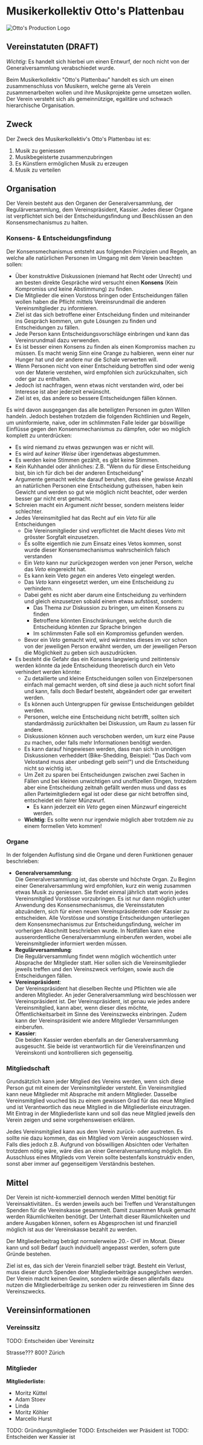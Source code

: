 # Musikerkollektiv Otto's Plattenbau

![Otto's Production Logo](Logo_Otto_Productions.png)

## Vereinstatuten (DRAFT)

_Wichtig_: Es handelt sich hierbei um einen Entwurf, der noch nicht von der Generalversammlung verabschiedet wurde.

Beim Musikerkollektiv "Otto's Plattenbau" handelt es sich um einen zusammenschluss von Musikern,
welche gerne als Verein zusammenarbeiten wollen und ihre Musikprojekte gerne umsetzen wollen.
Der Verein versteht sich als gemeinnützige, egalitäre und schwach hierarchische Organisation.

## Zweck

Der Zweck des Musikerkollektiv's Otto's Plattenbau ist es:

1. Musik zu geniessen
2. Musikbegeisterte zusammenzubringen
3. Es Künstlern ermöglichen Musik zu erzeugen
4. Musik zu verteilen

## Organisation


Der Verein besteht aus den Organen der Generalversammlung, der Regulärversammlung, dem Vereinspräsident, Kassier.
Jedes dieser Organe ist verpflichtet sich bei der Entscheidungsfindung und Beschlüssen an den Konsensmechanismus zu halten.

### Konsens- & Entscheidungsfindung

Der Konsensmechanismus entsteht aus folgenden Prinzipien und Regeln, an welche alle natürlichen Personen im Umgang mit dem Verein beachten sollen:

* Über konstruktive Diskussionen (niemand hat Recht oder Unrecht) und am besten direkte Gespräche wird versucht einen **Konsens** (Kein Kompromiss und keine Abstimmung) zu finden.
* Die Mitglieder die einen Vorstoss bringen oder Entscheidungen fällen wollen haben die Pflicht mittels Vereinsrundmail die anderen Vereinsmitglieder zu informieren.
* Ziel ist das sich betroffene einer Entscheidung finden und miteinander ins Gespräch kommen, um gute Lösungen zu finden und Entscheidungen zu fällen.
* Jede Person kann Entscheidungsvorschläge einbringen und kann das Vereinsrundmail dazu verwenden.
* Es ist besser einen Konsens zu finden als einen Kompromiss machen zu müssen. Es macht wenig Sinn eine Orange zu halbieren, wenn einer nur Hunger hat und der andere nur die Schale verwerten will.
* Wenn Personen nicht von einer Entscheidung betroffen sind oder wenig von der Materie verstehen,
  wird empfohlen sich zurückzuhalten, sich oder gar zu enthalten.
* Jedoch ist nachfragen, wenn etwas nicht verstanden wird, oder bei Interesse ist aber jederzeit erwünscht.
* Ziel ist es, das andere so bessere Entscheidungen fällen können.


Es wird davon ausgegangen das alle beteiligten Personen im guten Willen handeln.
Jedoch bestehen trotzdem die folgenden Richtlinien und Regeln, um uninformierte, naive, oder im schlimmsten Falle leider gar böswillige Einflüsse gegen den Konsensmechanismus zu dämpfen, oder wo möglich komplett zu unterdrücken:

* Es wird niemand zu etwas gezwungen was er nicht will.
* Es wird auf _keiner Weise_ über irgendetwas abgestummen.
* Es werden keine Stimmen gezählt, es gibt keine Stimmen.
* Kein Kuhhandel oder ähnliches: Z.B. "Wenn du für diese Entscheidung bist, bin ich für dich bei der anderen Entscheidung"
* Argumente gemacht welche darauf beruhen, dass eine gewisse Anzahl an natürlichen Personen eine Entscheidung gutheissen, haben kein Gewicht und werden so gut wie möglich nicht beachtet, oder werden besser gar nicht erst gemacht.
* Schreien macht ein Argument _nicht_ besser, sondern meistens leider schlechter.
* Jedes Vereinsmitglied hat das Recht auf ein _Veto_ für alle Entscheidungen
  * Die Vereinsmitglieder sind verpflichtet die Macht dieses _Veto_ mit grösster Sorgfalt einzusetzen.
  * Es sollte eigentlich nie zum Einsatz eines Vetos kommen, sonst wurde dieser Konsensmechanismus wahrscheinlich falsch verstanden
  * Ein _Veto_ kann nur zurückgezogen werden von jener Person, welche das _Veto_ eingereicht hat.
  * Es kann kein Veto _gegen_ ein anderes Veto eingelegt werden.
  * Das _Veto_ kann eingesetzt werden, um eine Entscheidung zu verhindern.
  * Dabei geht es nicht aber darum eine Entscheidung zu verhindern und gleich einzusetzen sobald einem etwas aufstösst, sondern:
    * Das Thema zur Diskussion zu bringen, um einen Konsens zu finden
    * Betroffene könnten Einschränkungen, welche durch die Entscheidung könnten zur Sprache bringen
    * Im schlimmsten Falle soll ein Kompromiss gefunden werden.
  * Bevor ein _Veto_ gemacht wird, wird wärmstes dieses im vor schon von der jeweiligen Person erwähnt werden, um der jeweiligen Person die Möglichkeit zu geben sich auszudrücken.
* Es besteht die Gefahr das ein Konsens langwierig und zeitintensiv werden könnte da jede Entscheidung theoretisch durch ein Veto verhindert werden könnte:
  * Zu detailierte und kleine Entscheidungen sollen von Einzelpersonen einfach mal gemacht werden, oft sind diese ja auch nicht sofort final und kann, falls doch Bedarf besteht, abgeändert oder gar erweitert werden.
  * Es können auch Untergruppen für gewisse Entscheidungen gebildet werden.
  * Personen, welche eine Entscheidung nicht betrifft, sollten sich standardmässig zurückhalten bei Diskussion, um Raum zu lassen für andere.
  * Diskussionen können auch verschoben werden, um kurz eine Pause zu machen, oder falls mehr Informationen benötigt werden.
  * Es kann darauf hingewiesen werden, dass man sich in unnötigen Diskussionen verheddert (Bike-Shedding, Beispiel: "Das Dach vom Velostand muss aber unbedingt gelb sein!") und die Entscheidung nicht so wichtig ist.
  * Um Zeit zu sparen bei Entscheidungen zwischen zwei Sachen in Fällen und bei kleinen unwichtigen und unoffizellen Dingen,
  trotzdem aber eine Entscheidung zeitnah gefällt werden muss und
  dass es allen Parteimitgliedern egal ist oder diese gar nicht betroffen sind, entscheidet ein fairer Münzwurf.
    * Es kann jederzeit ein _Veto_ gegen einen Münzwurf eingereicht werden.
  * **Wichtig**: Es sollte wenn nur irgendwie möglich aber trotzdem _nie_ zu einem formellen Veto kommen!

### Organe

In der folgenden Auflistung sind die Organe und deren Funktionen genauer beschrieben:

* **Generalversammlung**:  
  Die Generalversammlung ist, das oberste und höchste Organ.
  Zu Beginn einer Generalversammlung wird empfohlen, kurz ein wenig zusammen etwas Musik zu geniessen.
  Sie findet einmal jährlich statt worin jedes Vereinsmitglied Vorstösse vorzubringen.
  Es ist nur dann möglich unter Anwendung des Konsensmechanismus, die Vereinsstatuten abzuändern, sich für einen neuen Vereinspräsidenten oder Kassier zu entscheiden.
  Alle Vorstösse und sonstige Entscheidungen unterliegen dem Konsensmechanismus zur Entscheidungsfindung, welcher im vorherigen Abschnitt beschrieben wurde.
  In Notfällen kann eine ausserordentliche Generalversammlung einberufen werden, wobei alle Vereinsmitglieder informiert werden müssen.
* **Regulärversammlung**:  
  Die Regulärversammlung findet wenn möglich wöchentlich unter Absprache der Mitglieder statt.
  Hier sollen sich die Vereinsmitglieder jeweils treffen und den Vereinszweck verfolgen,
  sowie auch die Entscheidungen fällen.
* **Vereinspräsident**:  
  Der Vereinspräsident hat dieselben Rechte und Pflichten wie alle anderen Mitglieder.
  An jeder Generalversammlung wird beschlossen wer Vereinspräsident ist. Der Vereinspräsident, ist genau wie jedes andere Vereinsmitglied, kann aber, wenn dieser dies möchte, Öffentlichkeitsarbeit im Sinne des Vereinszwecks einbringen.
  Zudem kann der Vereinspräsident wie andere Mitglieder Versammlungen einberufen.
* **Kassier**:  
  Die beiden Kassier werden ebenfalls an der Generalversammlung ausgesucht.
  Sie beide ist verantwortlich für die Vereinsfinanzen und Vereinskonti und kontrollieren sich gegenseitig.

### Mitgliedschaft

Grundsätzlich kann jeder Mitglied des Vereins werden, wenn sich diese Person gut mit einem der Vereinsmitglieder versteht.
Ein Vereinsmitglied kann neue Mitglieder mit Absprache mit andern Mitglieder.
Dasselbe Vereinsmitglied vouched bis zu einem gewissen Grad für das neue Mitglied
und ist Verantwortlich das neue Mitglied in die Mitgliederliste einzutragen.
Mit Eintrag in der Mitgliederliste kann
und soll das neue Mitglied jeweils den Verein zeigen und seine vorgehensweisen erklären.

Jedes Vereinsmitglied kann aus dem Verein zurück- oder austreten.
Es sollte nie dazu kommen, das ein Mitglied vom Verein ausgeschlossen wird.
Falls dies jedoch z.B. Aufgrund von böswilligen Absichten oder Verhalten trotzdem nötig wäre,
wäre dies an einer Generalversammlung möglich.
Ein Ausschluss eines Mitglieds vom Verein sollte bestenfalls konstruktiv enden, sonst aber immer auf gegenseitigem Verständnis bestehen.

## Mittel

Der Verein ist nicht-kommerziell dennoch werden Mittel benötigt für Vereinsaktivitäten..
Es werden jeweils auch bei Treffen und Veranstaltungen Spenden für die Vereinskasse gesammelt.
Damit zusammen Musik gemacht werden Räumlichkeiten benötigt.
Der Unterhalt dieser Räumlichkeiten und andere Ausgaben können, sofern es Abgesprochen ist und finanziell möglich ist aus der Vereinskasse bezahlt zu werden.

Der Mitgliederbeitrag beträgt normalerweise 20.- CHF im Monat.
Dieser kann und soll Bedarf (auch indviduell) angepasst werden, sofern gute Gründe bestehen.

Ziel ist es, das sich der Verein finanziell selber trägt.
Besteht ein Verlust, muss dieser durch Spenden doer Mitgliederbeiträge ausgeglichen werden.
Der Verein macht keinen Gewinn, sondern würde diesen allenfalls dazu nutzen die Mitgliederbeiträge zu senken oder zu reinvestieren im Sinne des Vereinszwecks.

## Vereinsinformationen

### Vereinssitz

TODO: Entscheiden über Vereinsitz

  Strasse???
  800? Zürich

### Mitglieder

**Mitgliederliste:**

* Moritz Küttel
* Adam Stoev
* Linda
* Moritz Köhler
* Marcello Hurst

TODO: Gründungsmitglieder
TODO: Entscheiden wer Präsident ist
TODO: Entscheiden wer Kassier ist
